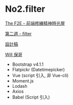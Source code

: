 # No2.filter

[The F2E - 前端修練精神時光屋](https://zh-tw.facebook.com/groups/173311386703334/permalink/180292126005260/)

[第二週 - filter](https://zh-tw.facebook.com/groups/173311386703334/permalink/181532992547840/)

[設計稿](https://bit.ly/2xWPXWN)

[Will 保哥](https://www.facebook.com/will.fans/videos/2124246790937787/)

* Bootstrap v4.1.1
* Flatpickr (Datetimepicker)
* Vue (script 引入, 非 Vue-cli)
* Moment.js
* Lodash
* Axios
* Babel (Script 引入)
